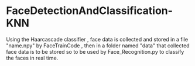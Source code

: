 # FaceDetectionAndClassification-KNN
Using the Haarcascade classifier , face data is collected and stored in a file "name.npy" by FaceTrainCode , 
then in a folder named "data" that collected face data is to be stored so to be used by Face_Recognition.py to classify the faces in real time.
